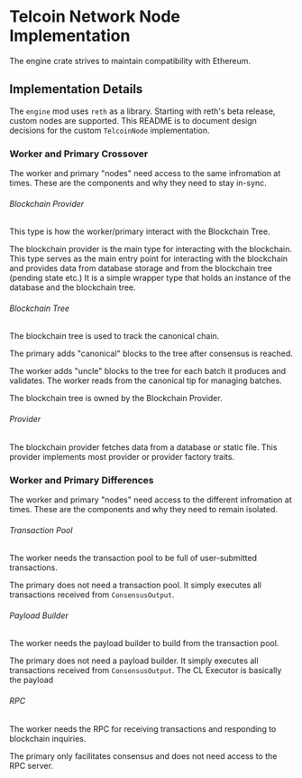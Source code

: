 # Telcoin Network Node Implementation

The engine crate strives to maintain compatibility with Ethereum.

## Implementation Details

The `engine` mod uses `reth` as a library. Starting with reth's beta release, custom nodes are supported. This README is to document design decisions for the custom `TelcoinNode` implementation.

### Worker and Primary Crossover

The worker and primary "nodes" need access to the same infromation at times. These are the components and why they need to stay in-sync.

###### Blockchain Provider

This type is how the worker/primary interact with the Blockchain Tree.

The blockchain provider is the main type for interacting with the blockchain. This type serves as the main entry point for interacting with the blockchain and provides data from database storage and from the blockchain tree (pending state etc.) It is a simple wrapper type that holds an instance of the database and the blockchain tree.

###### Blockchain Tree

The blockchain tree is used to track the canonical chain.

The primary adds "canonical" blocks to the tree after consensus is reached.

The worker adds "uncle" blocks to the tree for each batch it produces and validates. The worker reads from the canonical tip for managing batches.

The blockchain tree is owned by the Blockchain Provider.

###### Provider

The blockchain provider fetches data from a database or static file. This provider implements most provider or provider factory traits.

### Worker and Primary Differences

The worker and primary "nodes" need access to the different infromation at times. These are the components and why they need to remain isolated.

###### Transaction Pool

The worker needs the transaction pool to be full of user-submitted transactions.

The primary does not need a transaction pool. It simply executes all transactions received from `ConsensusOutput`.

###### Payload Builder

The worker needs the payload builder to build from the transaction pool.

The primary does not need a payload builder. It simply executes all transactions received from `ConsensusOutput`. The CL Executor is basically the payload

###### RPC

The worker needs the RPC for receiving transactions and responding to blockchain inquiries.

The primary only facilitates consensus and does not need access to the RPC server.
